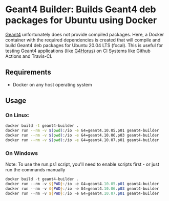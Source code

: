 # Geant4 Builder: Builds Geant4 deb packages for Ubuntu using Docker
[Geant4](http://geant4.web.cern.ch/) unfortunately does not provide compiled packages.
Here, a Docker container with the required dependencies is created that will compile and build Geant4 deb packages for Ubuntu 20.04 LTS (focal).
This is useful for testing Geant4 applications (like [G4Horus](https://github.com/janmayer/G4Horus)) on CI Systems like Github Actions and Travis-CI.


## Requirements
- Docker on any host operating system


## Usage
### On Linux:
```bash
docker build -t geant4-builder .
docker run --rm -v $(pwd):/io -e G4=geant4.10.05.p01 geant4-builder
docker run --rm -v $(pwd):/io -e G4=geant4.10.06.p03 geant4-builder
docker run --rm -v $(pwd):/io -e G4=geant4.10.07.p01 geant4-builder
```

### On Windows
Note: To use the run.ps1 script, you'll need to enable scripts first - or just run the commands manually
```powershell
docker build -t geant4-builder .
docker run --rm -v ${PWD}:/io -e G4=geant4.10.05.p01 geant4-builder
docker run --rm -v ${PWD}:/io -e G4=geant4.10.06.p03 geant4-builder
docker run --rm -v ${PWD}:/io -e G4=geant4.10.07.p01 geant4-builder
```
